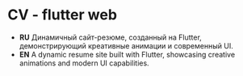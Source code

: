 # CV - flutter web
- **RU** 
  Динамичный сайт-резюме, созданный на Flutter, демонстрирующий креативные анимации и современный UI.
- **EN** 
  A dynamic resume site built with Flutter, showcasing creative animations and modern UI capabilities.
